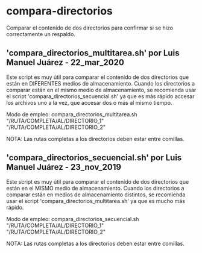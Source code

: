 # compara-directorios
Comparar el contenido de dos directorios para confirmar si se hizo correctamente un respaldo.


## 'compara_directorios_multitarea.sh' por Luis Manuel Juárez - 22_mar_2020

Este script es muy útil para comparar el contenido de dos directorios que están
en DIFERENTES medios de almacenamiento.
Cuando los directorios a comparar están en el mismo medio de almacenamiento, se
recomienda usar el script 'compara_directorios_secuencial.sh' ya que es más
rápido accesar los archivos uno a la vez, que accesar dos o más al mismo tiempo.

Modo de empleo:
  compara_directorios_multitarea.sh "/RUTA/COMPLETA/AL/DIRECTORIO_1" "/RUTA/COMPLETA/AL/DIRECTORIO_2"

NOTA: Las rutas completas a los directorios deben estar entre comillas.


## 'compara_directorios_secuencial.sh' por Luis Manuel Juárez - 23_nov_2019

Este script es muy útil para comparar el contenido de dos directorios que están
en el MISMO medio de almacenamiento.
Cuando los directorios a comparar están en medios de almacenamiento distintos,
se recomienda usar el script 'compara_directorios_multitarea.sh' ya que es
mucho más rápido.

Modo de empleo:
  compara_directorios_secuencial.sh "/RUTA/COMPLETA/AL/DIRECTORIO_1" "/RUTA/COMPLETA/AL/DIRECTORIO_2"

NOTA: Las rutas completas a los directorios deben estar entre comillas.
